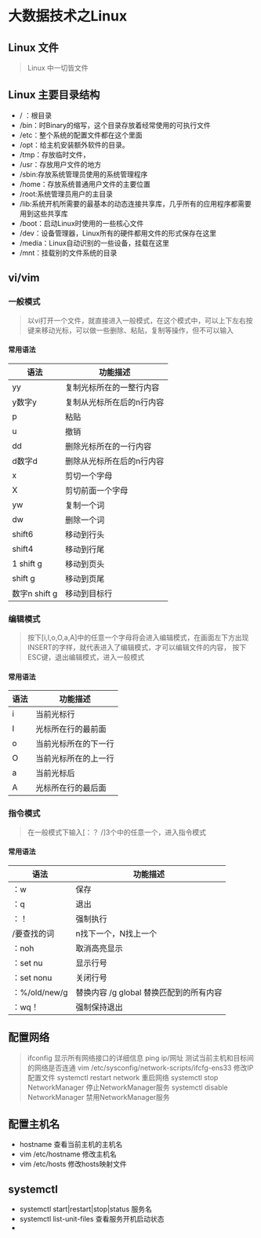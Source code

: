 # 大数据技术之Linux
## Linux 文件
> Linux 中一切皆文件
## Linux 主要目录结构
- / ：根目录
- /bin：时Binary的缩写，这个目录存放着经常使用的可执行文件
- /etc：整个系统的配置文件都在这个里面
- /opt：给主机安装额外软件的目录。
- /tmp：存放临时文件，
- /usr：存放用户文件的地方
- /sbin:存放系统管理员使用的系统管理程序
- /home：存放系统普通用户文件的主要位置
- /root:系统管理员用户的主目录
- /lib:系统开机所需要的最基本的动态连接共享库，几乎所有的应用程序都需要用到这些共享库
- /boot：启动Linux时使用的一些核心文件
- /dev：设备管理器，Linux所有的硬件都用文件的形式保存在这里
- /media：Linux自动识别的一些设备，挂载在这里
- /mnt：挂载别的文件系统的目录
  
## vi/vim
### 一般模式
> 以vi打开一个文件，就直接进入一般模式，在这个模式中，可以上下左右按键来移动光标，可以做一些删除、粘贴，复制等操作，但不可以输入
#### 常用语法
|语法|功能描述|
|-|-|
|yy|复制光标所在的一整行内容|
|y数字y|复制从光标所在后的n行内容|
|p|粘贴|
|u|撤销|
|dd|删除光标所在的一行内容|
|d数字d|删除从光标所在后的n行内容|
|x|剪切一个字母|
|X|剪切前面一个字母|
|yw|复制一个词|
|dw|删除一个词|
|shift6|移动到行头|
|shift4|移动到行尾|
|1 shift g|移动到页头|
|shift g|移动到页尾|
|数字n shift g|移动到目标行|

### 编辑模式
> 按下[i,I,o,O,a,A]中的任意一个字母将会进入编辑模式，在画面左下方出现 INSERT的字样，就代表进入了编辑模式，才可以编辑文件的内容，
> 按下ESC键，退出编辑模式，进入一般模式
#### 常用语法
|语法|功能描述|
|-|-|
|i|当前光标行|
|I|光标所在行的最前面|
|o|当前光标所在的下一行|
|O|当前光标所在的上一行|
|a|当前光标后|
|A|光标所在行的最后面|

### 指令模式
> 在一般模式下输入[：？ /]3个中的任意一个，进入指令模式
#### 常用语法
|语法|功能描述|
|-|-|
|：w|保存|
|：q|退出|
|：！|强制执行|
|/要查找的词|n找下一个，N找上一个|
|：noh|取消高亮显示|
|：set nu|显示行号|
|：set nonu|关闭行号|
|：%/old/new/g|替换内容 /g global 替换匹配到的所有内容|
|：wq！|强制保持退出|

## 配置网络
> ifconfig 显示所有网络接口的详细信息
> ping ip/网址 测试当前主机和目标间的网络是否连通
> vim /etc/sysconfig/network-scripts/ifcfg-ens33 修改IP配置文件
> systemctl restart network 重启网络
> systemctl stop NetworkManager 停止NetworkManager服务
> systemctl disable NetworkManager 禁用NetworkManager服务
## 配置主机名
- hostname 查看当前主机的主机名
- vim /etc/hostname 修改主机名
- vim /etc/hosts 修改hosts映射文件
## systemctl
- systemctl start|restart|stop|status 服务名
- systemctl list-unit-files 查看服务开机启动状态
- 